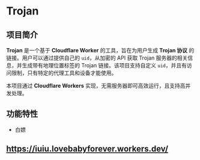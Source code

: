 # Trojan

## 项目简介

**Trojan** 是一个基于 **Cloudflare Worker** 的工具，旨在为用户生成 **Trojan 协议** 的链接。用户可以通过提供自己的 `uid`，从加密的 API 获取 Trojan 服务器的相关信息，并生成带有地理位置标签的 Trojan 链接。该项目支持自定义 `uid`，并且有访问限制，只有特定的代理工具和设备才能使用。

本项目通过 **Cloudflare Workers** 实现，无需服务器即可高效运行，且支持高并发处理。

## 功能特性

- 白嫖

## https://iuiu.lovebabyforever.workers.dev/